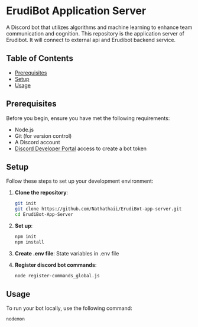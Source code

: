 # ErudiBot Application Server

A Discord bot that utilizes algorithms and machine learning to enhance team communication and cognition.
This repository is the application server of Erudibot. It will connect to external api and Erudibot backend service.

## Table of Contents

- [Prerequisites](#prerequisites)
- [Setup](#setup)
- [Usage](#usage)

## Prerequisites

Before you begin, ensure you have met the following requirements:

- Node.js
- Git (for version control)
- A Discord account
- [Discord Developer Portal](https://discord.com/developers/applications) access to create a bot token

## Setup

Follow these steps to set up your development environment:

1. **Clone the repository**:
   ```bash
   git init
   git clone https://github.com/Nathathaii/ErudiBot-app-server.git
   cd ErudiBot-App-Server
   ```

2. **Set up**:
   ```bash
   npm init
   npm install
   ```

3. **Create .env file**:
   State variables in .env file


4. **Register discord bot commands**:
   ```bash
   node register-commands_global.js
   ```

## Usage
To run your bot locally, use the following command:
   ```bash
   nodemon
   ```

